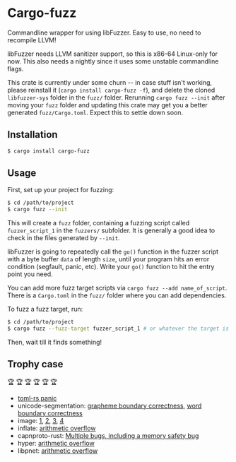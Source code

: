 # Cargo-fuzz

Commandline wrapper for using libFuzzer. Easy to use, no need to recompile LLVM!


libFuzzer needs LLVM sanitizer support, so this is x86-64 Linux-only for now. This also needs a nightly since it uses some unstable commandline flags.

This crate is currently under some churn -- in case stuff isn't working, please reinstall it (`cargo install cargo-fuzz -f`), and delete the cloned `libfuzzer-sys` folder in the `fuzz/` folder. Rerunning `cargo fuzz --init` after moving your `fuzz` folder and updating this crate may get you a better generated `fuzz/Cargo.toml`. Expect this to settle down soon.

## Installation

```sh
$ cargo install cargo-fuzz
```

## Usage

First, set up your project for fuzzing:

```sh
$ cd /path/to/project
$ cargo fuzz --init
```

This will create a `fuzz` folder, containing a fuzzing script called `fuzzer_script_1` in the
`fuzzers/` subfolder. It is generally a good idea to check in the files generated by `--init`.

libFuzzer is going to repeatedly call the `go()` function in the fuzzer script with a byte buffer
`data` of length `size`, until your program hits an error condition (segfault, panic, etc). Write
your `go()` function to hit the entry point you need.

You can add more fuzz target scripts via `cargo fuzz --add name_of_script`. There
is a `Cargo.toml` in the `fuzz/` folder where you can add dependencies.


To fuzz a fuzz target, run:

```sh
$ cd /path/to/project
$ cargo fuzz --fuzz-target fuzzer_script_1 # or whatever the target is named
```

Then, wait till it finds something!


## Trophy case

🏆 🏆 🏆 🏆 🏆 🏆

 - [toml-rs panic](https://github.com/alexcrichton/toml-rs/issues/152)
 - unicode-segmentation: [grapheme boundary correctness](https://github.com/unicode-rs/unicode-segmentation/issues/19), [word boundary correctness](https://github.com/unicode-rs/unicode-segmentation/issues/20)
 - image: [1](https://github.com/PistonDevelopers/image/issues/622), [2](https://github.com/PistonDevelopers/image/issues/623), [3](https://github.com/PistonDevelopers/image/issues/624), [4](https://github.com/PistonDevelopers/image/issues/625)
 - inflate: [arithmetic overflow](https://github.com/PistonDevelopers/inflate/issues/14)
 - capnproto-rust: [Multiple bugs, including a memory safety bug](https://dwrensha.github.io/capnproto-rust/2017/02/27/cargo-fuzz.html)
 - hyper: [arithmetic overflow](https://github.com/hyperium/hyper/pull/1076)
 - libpnet: [arithmetic overflow](https://github.com/libpnet/libpnet/pull/250)

